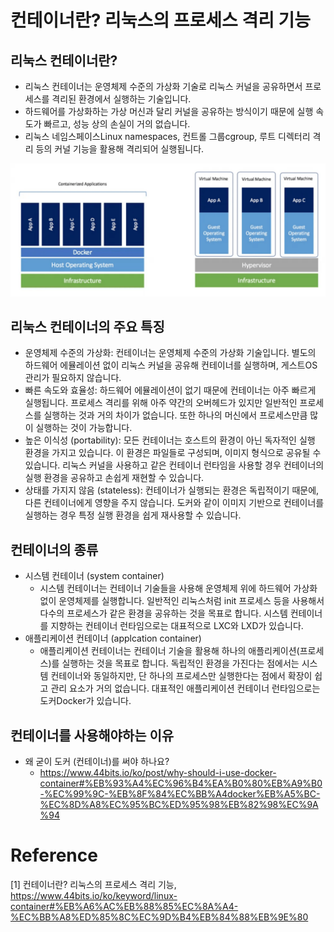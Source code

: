 # 컨테이너란? 리눅스의 프로세스 격리 기능

## 리눅스 컨테이너란?

- 리눅스 컨테이너는 운영체제 수준의 가상화 기술로 리눅스 커널을 공유하면서 프로세스를 격리된 환경에서 실행하는 기술입니다.
- 하드웨어를 가상화하는 가상 머신과 달리 커널을 공유하는 방식이기 때문에 실행 속도가 빠르고, 성능 상의 손실이 거의 없습니다.
- 리눅스 네임스페이스Linux namespaces, 컨트롤 그룹cgroup, 루트 디렉터리 격리 등의 커널 기능을 활용해 격리되어 실행됩니다.

![Container vs Virtual Machine](./container_virtual-machine.png)

## 리눅스 컨테이너의 주요 특징

- 운영체제 수준의 가상화: 컨테이너는 운영체제 수준의 가상화 기술입니다. 별도의 하드웨어 에뮬레이션 없이 리눅스 커널을 공유해 컨테이너를 실행하며, 게스트OS 관리가 필요하지 않습니다.
- 빠른 속도와 효율성: 하드웨어 에뮬레이션이 없기 때문에 컨테이너는 아주 빠르게 실행됩니다. 프로세스 격리를 위해 아주 약간의 오버헤드가 있지만 일반적인 프로세스를 실행하는 것과 거의 차이가 없습니다. 또한 하나의 머신에서 프로세스만큼 많이 실행하는 것이 가능합니다.
- 높은 이식성 (portability): 모든 컨테이너는 호스트의 환경이 아닌 독자적인 실행 환경을 가지고 있습니다. 이 환경은 파일들로 구성되며, 이미지 형식으로 공유될 수 있습니다. 리눅스 커널을 사용하고 같은 컨테이너 런타임을 사용할 경우 컨테이너의 실행 환경을 공유하고 손쉽게 재현할 수 있습니다.
- 상태를 가지지 않음 (stateless): 컨테이너가 실행되는 환경은 독립적이기 때문에, 다른 컨테이너에게 영향을 주지 않습니다. 도커와 같이 이미지 기반으로 컨테이너를 실행하는 경우 특정 실행 환경을 쉽게 재사용할 수 있습니다.

## 컨테이너의 종류

- 시스템 컨테이너 (system container)
  - 시스템 컨테이너는 컨테이너 기술들을 사용해 운영체제 위에 하드웨어 가상화 없이 운영체제를 실행합니다. 일반적인 리눅스처럼 init 프로세스 등을 사용해서 다수의 프로세스가 같은 환경을 공유하는 것을 목표로 합니다. 시스템 컨테이너를 지향하는 컨테이너 런타임으로는 대표적으로 LXC와 LXD가 있습니다.
- 애플리케이션 컨테이너 (applcation container)
  - 애플리케이션 컨테이너는 컨테이너 기술을 활용해 하나의 애플리케이션(프로세스)를 실행하는 것을 목표로 합니다. 독립적인 환경을 가진다는 점에서는 시스템 컨테이너와 동일하지만, 단 하나의 프로세스만 실행한다는 점에서 확장이 쉽고 관리 요소가 거의 없습니다. 대표적인 애플리케이션 컨테이너 런타임으로는 도커Docker가 있습니다.

## 컨테이너를 사용해야하는 이유

- 왜 굳이 도커 (컨테이너)를 써야 하나요?
  - https://www.44bits.io/ko/post/why-should-i-use-docker-container#%EB%93%A4%EC%96%B4%EA%B0%80%EB%A9%B0-%EC%99%9C-%EB%8F%84%EC%BB%A4docker%EB%A5%BC-%EC%8D%A8%EC%95%BC%ED%95%98%EB%82%98%EC%9A%94

# Reference

[1] 컨테이너란? 리눅스의 프로세스 격리 기능, https://www.44bits.io/ko/keyword/linux-container#%EB%A6%AC%EB%88%85%EC%8A%A4-%EC%BB%A8%ED%85%8C%EC%9D%B4%EB%84%88%EB%9E%80
